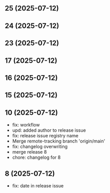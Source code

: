 ## 25 (2025-07-12)


## 24 (2025-07-12)


## 23 (2025-07-12)


## 17 (2025-07-12)


## 16 (2025-07-12)


## 15 (2025-07-12)


## 10 (2025-07-12)
- fix: workflow
- upd: added author to release issue
- fix: release issue registry name
- Merge remote-tracking branch 'origin/main'
- fix: changelog overwriting
- merge release 8
- chore: changelog for 8

## 8 (2025-07-12)
- fix: date in release issue

